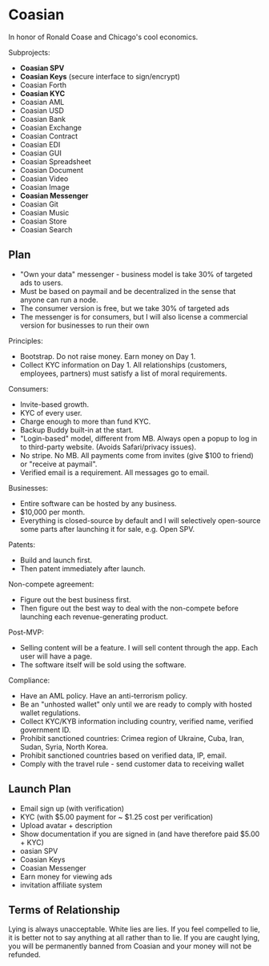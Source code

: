 # Coasian

In honor of Ronald Coase and Chicago's cool economics.

Subprojects:

- **Coasian SPV**
- **Coasian Keys** (secure interface to sign/encrypt)
- Coasian Forth
- **Coasian KYC**
- Coasian AML
- Coasian USD
- Coasian Bank
- Coasian Exchange
- Coasian Contract
- Coasian EDI
- Coasian GUI
- Coasian Spreadsheet
- Coasian Document
- Coasian Video
- Coasian Image
- **Coasian Messenger**
- Coasian Git
- Coasian Music
- Coasian Store
- Coasian Search

## Plan

- "Own your data" messenger - business model is take 30% of targeted ads to
  users.
- Must be based on paymail and be decentralized in the sense that anyone can run a node.
- The consumer version is free, but we take 30% of targeted ads
- The messenger is for consumers, but I will also license a commercial version
  for businesses to run their own

Principles:

- Bootstrap. Do not raise money. Earn money on Day 1.
- Collect KYC information on Day 1. All relationships (customers, employees,
  partners) must satisfy a list of moral requirements.

Consumers:

- Invite-based growth.
- KYC of every user.
- Charge enough to more than fund KYC.
- Backup Buddy built-in at the start.
- "Login-based" model, different from MB. Always open a popup to log in to
  third-party website. (Avoids Safari/privacy issues).
- No stripe. No MB. All payments come from invites (give $100 to friend) or
  "receive at paymail".
- Verified email is a requirement. All messages go to email.

Businesses:

- Entire software can be hosted by any business.
- $10,000 per month.
- Everything is closed-source by default and I will selectively open-source some
  parts after launching it for sale, e.g. Open SPV.

Patents:

- Build and launch first.
- Then patent immediately after launch.

Non-compete agreement:

- Figure out the best business first.
- Then figure out the best way to deal with the non-compete before launching
  each revenue-generating product.

Post-MVP:

- Selling content will be a feature. I will sell content through the app. Each
  user will have a page.
- The software itself will be sold using the software.

Compliance:

- Have an AML policy. Have an anti-terrorism policy.
- Be an "unhosted wallet" only until we are ready to comply with hosted wallet
  regulations.
- Collect KYC/KYB information including country, verified name, verified
  government ID.
- Prohibit sanctioned countries:  Crimea region of Ukraine, Cuba, Iran, Sudan,
  Syria, North Korea.
- Prohibit sanctioned countries based on verified data, IP, email.
- Comply with the travel rule - send customer data to receiving wallet

## Launch Plan

- Email sign up (with verification)
- KYC (with $5.00 payment for ~ $1.25 cost per verification)
- Upload avatar + description
- Show documentation if you are signed in (and have therefore paid $5.00 + KYC)
- oasian SPV
- Coasian Keys
- Coasian Messenger
- Earn money for viewing ads
- invitation affiliate system

## Terms of Relationship

Lying is always unacceptable. White lies are lies. If you feel compelled to lie,
it is better not to say anything at all rather than to lie. If you are caught
lying, you will be permanently banned from Coasian and your money will not be
refunded.
